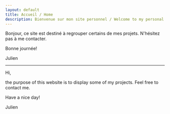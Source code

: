 ```yaml
---
layout: default
title: Accueil / Home
description: Bienvenue sur mon site personnel / Welcome to my personal website
---
```

Bonjour,
ce site est destiné à regrouper certains de mes projets. N'hésitez pas à me contacter. 



Bonne journée!

Julien

___

Hi,

the purpose of this website is to display some of my projects. Feel free to contact me.



Have a nice day!

Julien